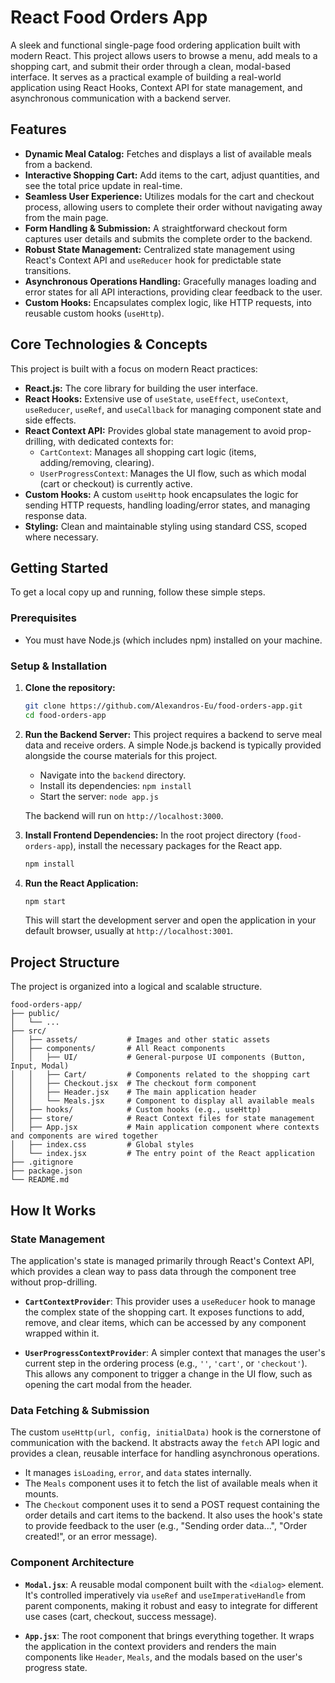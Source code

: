 # React Food Orders App

A sleek and functional single-page food ordering application built with modern React. This project allows users to browse a menu, add meals to a shopping cart, and submit their order through a clean, modal-based interface. It serves as a practical example of building a real-world application using React Hooks, Context API for state management, and asynchronous communication with a backend server.

## Features

-   **Dynamic Meal Catalog:** Fetches and displays a list of available meals from a backend.
-   **Interactive Shopping Cart:** Add items to the cart, adjust quantities, and see the total price update in real-time.
-   **Seamless User Experience:** Utilizes modals for the cart and checkout process, allowing users to complete their order without navigating away from the main page.
-   **Form Handling & Submission:** A straightforward checkout form captures user details and submits the complete order to the backend.
-   **Robust State Management:** Centralized state management using React's Context API and `useReducer` hook for predictable state transitions.
-   **Asynchronous Operations Handling:** Gracefully manages loading and error states for all API interactions, providing clear feedback to the user.
-   **Custom Hooks:** Encapsulates complex logic, like HTTP requests, into reusable custom hooks (`useHttp`).

## Core Technologies & Concepts

This project is built with a focus on modern React practices:

-   **React.js:** The core library for building the user interface.
-   **React Hooks:** Extensive use of `useState`, `useEffect`, `useContext`, `useReducer`, `useRef`, and `useCallback` for managing component state and side effects.
-   **React Context API:** Provides global state management to avoid prop-drilling, with dedicated contexts for:
    -   `CartContext`: Manages all shopping cart logic (items, adding/removing, clearing).
    -   `UserProgressContext`: Manages the UI flow, such as which modal (cart or checkout) is currently active.
-   **Custom Hooks:** A custom `useHttp` hook encapsulates the logic for sending HTTP requests, handling loading/error states, and managing response data.
-   **Styling:** Clean and maintainable styling using standard CSS, scoped where necessary.

## Getting Started

To get a local copy up and running, follow these simple steps.

### Prerequisites

-   You must have Node.js (which includes npm) installed on your machine.

### Setup & Installation

1.  **Clone the repository:**
    ```sh
    git clone https://github.com/Alexandros-Eu/food-orders-app.git
    cd food-orders-app
    ```

2.  **Run the Backend Server:**
    This project requires a backend to serve meal data and receive orders. A simple Node.js backend is typically provided alongside the course materials for this project.

    -   Navigate into the `backend` directory.
    -   Install its dependencies: `npm install`
    -   Start the server: `node app.js`

    The backend will run on `http://localhost:3000`.

3.  **Install Frontend Dependencies:**
    In the root project directory (`food-orders-app`), install the necessary packages for the React app.
    ```sh
    npm install
    ```

4.  **Run the React Application:**
    ```sh
    npm start
    ```
    This will start the development server and open the application in your default browser, usually at `http://localhost:3001`.

## Project Structure

The project is organized into a logical and scalable structure.

```
food-orders-app/
├── public/
│   └── ...
├── src/
│   ├── assets/           # Images and other static assets
│   ├── components/       # All React components
│   │   ├── UI/           # General-purpose UI components (Button, Input, Modal)
│   │   ├── Cart/         # Components related to the shopping cart
│   │   ├── Checkout.jsx  # The checkout form component
│   │   ├── Header.jsx    # The main application header
│   │   └── Meals.jsx     # Component to display all available meals
│   ├── hooks/            # Custom hooks (e.g., useHttp)
│   ├── store/            # React Context files for state management
│   ├── App.jsx           # Main application component where contexts and components are wired together
│   ├── index.css         # Global styles
│   └── index.jsx         # The entry point of the React application
├── .gitignore
├── package.json
└── README.md
```

## How It Works

### State Management

The application's state is managed primarily through React's Context API, which provides a clean way to pass data through the component tree without prop-drilling.

-   **`CartContextProvider`**: This provider uses a `useReducer` hook to manage the complex state of the shopping cart. It exposes functions to add, remove, and clear items, which can be accessed by any component wrapped within it.

-   **`UserProgressContextProvider`**: A simpler context that manages the user's current step in the ordering process (e.g., `''`, `'cart'`, or `'checkout'`). This allows any component to trigger a change in the UI flow, such as opening the cart modal from the header.

### Data Fetching & Submission

The custom `useHttp(url, config, initialData)` hook is the cornerstone of communication with the backend. It abstracts away the `fetch` API logic and provides a clean, reusable interface for handling asynchronous operations.

-   It manages `isLoading`, `error`, and `data` states internally.
-   The `Meals` component uses it to fetch the list of available meals when it mounts.
-   The `Checkout` component uses it to send a POST request containing the order details and cart items to the backend. It also uses the hook's state to provide feedback to the user (e.g., "Sending order data...", "Order created!", or an error message).

### Component Architecture

-   **`Modal.jsx`**: A reusable modal component built with the `<dialog>` element. It's controlled imperatively via `useRef` and `useImperativeHandle` from parent components, making it robust and easy to integrate for different use cases (cart, checkout, success message).

-   **`App.jsx`**: The root component that brings everything together. It wraps the application in the context providers and renders the main components like `Header`, `Meals`, and the modals based on the user's progress state.



